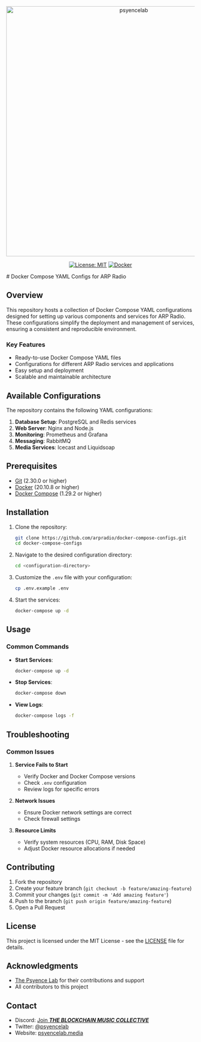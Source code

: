 <div align="center">
<img width="666" alt="psyencelab" src="https://github.com/user-attachments/assets/5bb0aa55-1ed2-4a00-a12e-793b4d2a7cc4" />

  [![License: MIT](https://img.shields.io/badge/License-MIT-yellow.svg)](https://opensource.org/licenses/MIT)
  [![Docker](https://img.shields.io/badge/Docker-20.10.8-blue.svg)](https://www.docker.com/)
</div>
# Docker Compose YAML Configs for ARP Radio

## Overview

This repository hosts a collection of Docker Compose YAML configurations designed for setting up various components and services for ARP Radio. These configurations simplify the deployment and management of services, ensuring a consistent and reproducible environment.

### Key Features

- Ready-to-use Docker Compose YAML files
- Configurations for different ARP Radio services and applications
- Easy setup and deployment
- Scalable and maintainable architecture

## Available Configurations

The repository contains the following YAML configurations:

1. **Database Setup**: PostgreSQL and Redis services
2. **Web Server**: Nginx and Node.js
3. **Monitoring**: Prometheus and Grafana
4. **Messaging**: RabbitMQ
5. **Media Services**: Icecast and Liquidsoap

## Prerequisites

- [Git](https://git-scm.com/) (2.30.0 or higher)
- [Docker](https://www.docker.com/) (20.10.8 or higher)
- [Docker Compose](https://docs.docker.com/compose/) (1.29.2 or higher)

## Installation

1. Clone the repository:
   ```bash
   git clone https://github.com/arpradio/docker-compose-configs.git
   cd docker-compose-configs
   ```

2. Navigate to the desired configuration directory:
   ```bash
   cd <configuration-directory>
   ```

3. Customize the `.env` file with your configuration:
   ```bash
   cp .env.example .env
   ```

4. Start the services:
   ```bash
   docker-compose up -d
   ```

## Usage

### Common Commands

- **Start Services**:
  ```bash
  docker-compose up -d
  ```

- **Stop Services**:
  ```bash
  docker-compose down
  ```

- **View Logs**:
  ```bash
  docker-compose logs -f
  ```

## Troubleshooting

### Common Issues

1. **Service Fails to Start**
   - Verify Docker and Docker Compose versions
   - Check `.env` configuration
   - Review logs for specific errors

2. **Network Issues**
   - Ensure Docker network settings are correct
   - Check firewall settings

3. **Resource Limits**
   - Verify system resources (CPU, RAM, Disk Space)
   - Adjust Docker resource allocations if needed

## Contributing

1. Fork the repository
2. Create your feature branch (`git checkout -b feature/amazing-feature`)
3. Commit your changes (`git commit -m 'Add amazing feature'`)
4. Push to the branch (`git push origin feature/amazing-feature`)
5. Open a Pull Request

## License

This project is licensed under the MIT License - see the [LICENSE](LICENSE) file for details.

## Acknowledgments

- [The Psyence Lab](https://psyencelab.media/) for their contributions and support
- All contributors to this project

## Contact

- Discord: [Join **_THE BLOCKCHAIN MUSIC COLLECTIVE_**](https://discord.gg/cBaWfKevkh)
- Twitter: [@psyencelab](https://x.com/ArpRadioweb3)
- Website: [psyencelab.media](https://psyencelab.media)
